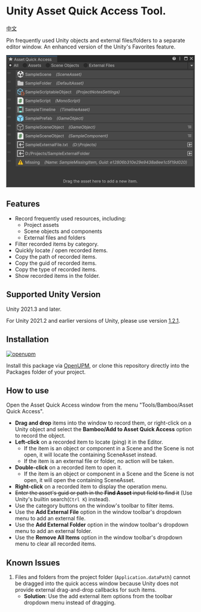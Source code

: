 # Unity Asset Quick Access Tool.

[中文](./README_CN.md)

Pin frequently used Unity objects and external files/folders to a separate editor window. An enhanced version of the Unity's Favorites feature.

![Asset Quick Access Window](./Documents~/imgs/img_sample_asset_quick_access_window.png)

## Features

- Record frequently used resources, including:
  - Project assets
  - Scene objects and components
  - External files and folders
- Filter recorded items by category.
- Quickly locate / open recorded items.
- Copy the path of recorded items.
- Copy the guid of recorded items.
- Copy the type of recorded items.
- Show recorded items in the folder.

## Supported Unity Version

Unity 2021.3 and later.

For Unity 2021.2 and earlier versions of Unity, please use version [1.2.1](https://github.com/SolarianZ/UnityAssetQuickAccessTool/releases/tag/v1.2.1).

## Installation

[![openupm](https://img.shields.io/npm/v/com.greenbamboogames.assetquickaccess?label=openupm&registry_uri=https://package.openupm.com)](https://openupm.com/packages/com.greenbamboogames.assetquickaccess/)

Install this package via [OpenUPM](https://openupm.com/packages/com.greenbamboogames.assetquickaccess), or clone this repository directly into the Packages folder of your project.

## How to use

Open the Asset Quick Access window from the menu "Tools/Bamboo/Asset Quick Access".

- **Drag and drop** items into the window to record them, or right-click on a Unity object and select the **Bamboo/Add to Asset Quick Access** option to record the object.
- **Left-click** on a recorded item to locate (ping) it in the Editor.
  - If the item is an object or component in a Scene and the Scene is not open, it will locate the containing SceneAsset instead.
  - If the item is an external file or folder, no action will be taken.
- **Double-click** on a recorded item to open it.
  - If the item is an object or component in a Scene and the Scene is not open, it will open the containing SceneAsset.
- **Right-click** on a recorded item to display the operation menu.
- ~~Enter the asset's guid or path in the **Find Asset** input field to find it~~ (Use Unity's builtin search(`Ctrl K`) instead).
- Use the category buttons on the window's toolbar to filter items.
- Use the **Add External File** option in the window toolbar's dropdown menu to add an external file.
- Use the **Add External Folder** option in the window toolbar's dropdown menu to add an external folder.
- Use the **Remove All Items** option in the window toolbar's dropdown menu to clear all recorded items.

## Known Issues

1. Files and folders from the project folder (`Application.dataPath`) cannot be dragged into the quick access window because Unity does not provide external drag-and-drop callbacks for such items.
   - **Solution**: Use the add external item options from the toolbar dropdown menu instead of dragging.